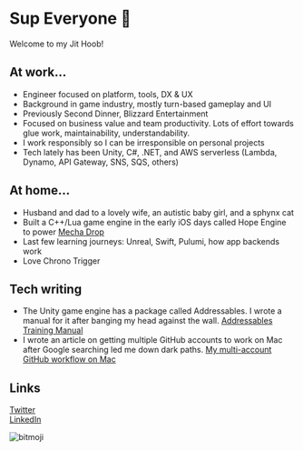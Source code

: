 # Sup Everyone 👋

Welcome to my Jit Hoob!

## At work...
* Engineer focused on platform, tools, DX & UX
* Background in game industry, mostly turn-based gameplay and UI
* Previously Second Dinner, Blizzard Entertainment
* Focused on business value and team productivity. Lots of effort towards glue work, maintainability, understandability.
* I work responsibly so I can be irresponsible on personal projects
* Tech lately has been Unity, C#, .NET, and AWS serverless (Lambda, Dynamo, API Gateway, SNS, SQS, others)

## At home...
* Husband and dad to a lovely wife, an autistic baby girl, and a sphynx cat
* Built a C++/Lua game engine in the early iOS days called Hope Engine to power [Mecha Drop](https://apps.apple.com/us/app/mecha-drop/id415230800)
* Last few learning journeys: Unreal, Swift, Pulumi, how app backends work
* Love Chrono Trigger

## Tech writing
* The Unity game engine has a package called Addressables. I wrote a manual for it after banging my head against the wall. [Addressables Training Manual](https://github.com/mikerochip/addressables-training-manual)
* I wrote an article on getting multiple GitHub accounts to work on Mac after Google searching led me down dark paths. [My multi-account GitHub workflow on Mac](https://medium.com/macoclock/my-multi-account-github-workflow-on-mac-133708a93544)

## Links

[Twitter](https://twitter.com/mfschweitzer)\
[LinkedIn](https://www.linkedin.com/in/mfschweitzer)

![bitmoji](https://sdk.bitmoji.com/render/panel/0465c53a-92cd-40a9-b676-4bad8faccbca-276dc6a6-a25e-4dfd-8f98-a50a2566e48d-v1.png?transparent=1&palette=1)
